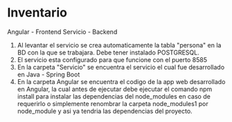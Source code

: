# Inventario
Angular - Frontend
Servicio - Backend

1. Al levantar el servicio se crea automaticamente la tabla "persona" en la BD con la que se trabajara. Debe tener instalado POSTGRESQL.
2. El servicio esta configurado para que funcione con el puerto 8585
3. En la carpeta "Servicio" se encuentra el servicio el cual fue desarrollado en Java - Spring Boot
4. En la carpeta Angular se encuentra el codigo de la app web desarrollado en Angular, la cual antes de ejecutar debe ejecutar el comando npm install para instalar las dependencias del node_modules en caso de requerirlo o simplemente renombrar la carpeta node_modules1 por node_module y asi ya tendria las dependencias del proyecto.
